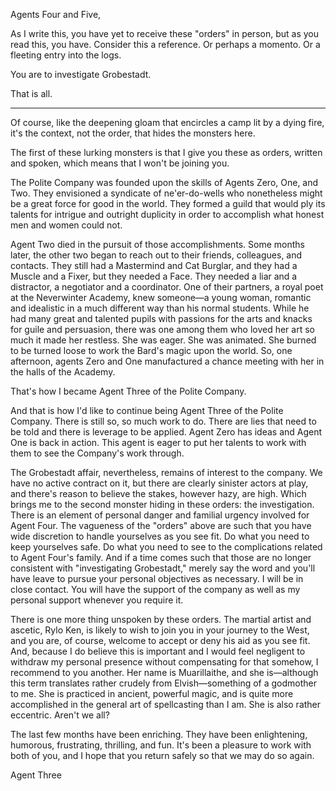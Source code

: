 Agents Four and Five,

As I write this, you have yet to receive these "orders" in person, but as you read this, you have.  Consider this a reference.  Or perhaps a momento.  Or a fleeting entry into the logs.

You are to investigate Grobestadt.

That is all.

---

Of course, like the deepening gloam that encircles a camp lit by a dying fire, it's the context, not the order, that hides the monsters here.

The first of these lurking monsters is that I give you these as orders, written and spoken, which means that I won't be joining you.

The Polite Company was founded upon the skills of Agents Zero, One, and Two.  They envisioned a syndicate of ne'er-do-wells who nonetheless might be a great force for good in the world.  They formed a guild that would ply its talents for intrigue and outright duplicity in order to accomplish what honest men and women could not.

Agent Two died in the pursuit of those accomplishments.  Some months later, the other two began to reach out to their friends, colleagues, and contacts.  They still had a Mastermind and Cat Burglar, and they had a Muscle and a Fixer, but they needed a Face.  They needed a liar and a distractor, a negotiator and a coordinator.  One of their partners, a royal poet at the Neverwinter Academy, knew someone—a young woman, romantic and idealistic in a much different way than his normal students.  While he had many great and talented pupils with passions for the arts and knacks for guile and persuasion, there was one among them who loved her art so much it made her restless.  She was eager.  She was animated.  She burned to be turned loose to work the Bard's magic upon the world.  So, one afternoon, agents Zero and One manufactured a chance meeting with her in the halls of the Academy.

That's how I became Agent Three of the Polite Company.

And that is how I'd like to continue being Agent Three of the Polite Company.  There is still so, so much work to do.  There are lies that need to be told and there is leverage to be applied.  Agent Zero has ideas and Agent One is back in action.  This agent is eager to put her talents to work with them to see the Company's work through.

The Grobestadt affair, nevertheless, remains of interest to the company.  We have no active contract on it, but there are clearly sinister actors at play, and there's reason to believe the stakes, however hazy, are high.  Which brings me to the second monster hiding in these orders: the investigation.  There is an element of personal danger and familial urgency involved for Agent Four.  The vagueness of the "orders" above are such that you have wide discretion to handle yourselves as you see fit.  Do what you need to keep yourselves safe.  Do what you need to see to the complications related to Agent Four's family.  And if a time comes such that those are no longer consistent with "investigating Grobestadt," merely say the word and you'll have leave to pursue your personal objectives as necessary.  I will be in close contact.  You will have the support of the company as well as my personal support whenever you require it.

There is one more thing unspoken by these orders.  The martial artist and ascetic, Rylo Ken, is likely to wish to join you in your journey to the West, and you are, of course, welcome to accept or deny his aid as you see fit.  And, because I do believe this is important and I would feel negligent to withdraw my personal presence without compensating for that somehow, I recommend to you another.  Her name is Muarillaithe, and she is—although this term translates rather crudely from Elvish—something of a godmother to me.  She is practiced in ancient, powerful magic, and is quite more accomplished in the general art of spellcasting than I am.  She is also rather eccentric.  Aren't we all?

The last few months have been enriching.  They have been enlightening, humorous, frustrating, thrilling, and fun.  It's been a pleasure to work with both of you, and I hope that you return safely so that we may do so again.

Agent Three